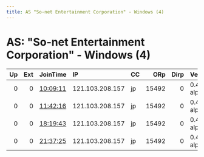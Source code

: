 ```yaml
---
title: AS "So-net Entertainment Corporation" - Windows (4)
---
```


# AS: "So-net Entertainment Corporation" - Windows (4)

|   Up |   Ext | JoinTime                                                                                            | IP              | CC   |   ORp |   Dirp | Version       | Contact   | Nickname   |   eFamMembers |
|-----:|------:|:----------------------------------------------------------------------------------------------------|:----------------|:-----|------:|-------:|:--------------|:----------|:-----------|--------------:|
|    0 |     0 | [10:09:11](https://metrics.torproject.org/rs.html#details/A38FDE1DFF8D7B39135E2549935DD9C4F4AE45FB) | 121.103.208.157 | jp   | 15492 |      0 | 0.4.2.1-alpha | None      | default    |             1 |
|    0 |     0 | [11:42:16](https://metrics.torproject.org/rs.html#details/A1A14FC0A75695AFF84F751B90CEC77D513F373F) | 121.103.208.157 | jp   | 15492 |      0 | 0.4.2.1-alpha | None      | default    |             1 |
|    0 |     0 | [18:19:43](https://metrics.torproject.org/rs.html#details/726BF464B11BD0C28A8A57C7D82862DA1A45A7D2) | 121.103.208.157 | jp   | 15492 |      0 | 0.4.2.1-alpha | None      | default    |             1 |
|    0 |     0 | [21:37:25](https://metrics.torproject.org/rs.html#details/1A523DFDA72C5A86F5FF3FDFACD49E4C20017D71) | 121.103.208.157 | jp   | 15492 |      0 | 0.4.2.1-alpha | None      | default    |             1 |
